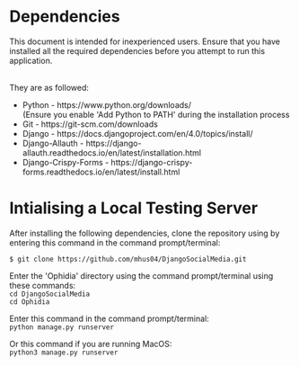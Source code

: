<h1>Dependencies</h1>
This document is intended for inexperienced users. Ensure that you have installed all the required dependencies before you attempt to run this application.

<br>They are as followed:
<ul>
  <li>Python - https://www.python.org/downloads/</li> (Ensure you enable 'Add Python to PATH' during the installation process
  <li>Git - https://git-scm.com/downloads</li>
  <li>Django - https://docs.djangoproject.com/en/4.0/topics/install/</li>
  <li>Django-Allauth - https://django-allauth.readthedocs.io/en/latest/installation.html</li>
  <li>Django-Crispy-Forms - https://django-crispy-forms.readthedocs.io/en/latest/install.html</li>
</ul>

<h1>Intialising a Local Testing Server</h1>
After installing the following dependencies, clone the repository using by entering this command in the command prompt/terminal:
<br>

```$ git clone https://github.com/mhus04/DjangoSocialMedia.git```

Enter the 'Ophidia' directory using the command prompt/terminal using these commands:
<br>```cd DjangoSocialMedia```
<br>```cd Ophidia```


Enter this command in the command prompt/terminal:
<br>```python manage.py runserver```

Or this command if you are running MacOS:
<br>```python3 manage.py runserver```

